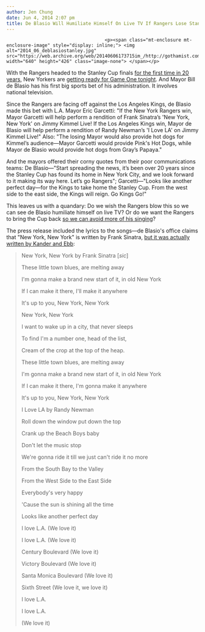 ```yaml
---
author: Jen Chung
date: Jun 4, 2014 2:07 pm
title: De Blasio Will Humiliate Himself On Live TV If Rangers Lose Stanley Cup Finals
---
```


	
										<p><span class="mt-enclosure mt-enclosure-image" style="display: inline;"> <img alt="2014_06_deblasiostanley.jpg" src="https://web.archive.org/web/20140606173715im_/http://gothamist.com/attachments/jen/2014_06_deblasiostanley.jpg" width="640" height="426" class="image-none"> </span></p>

<p>With the Rangers headed to the Stanley Cup finals <a href="https://web.archive.org/web/20140606173715/http://gothamist.com/2014/05/30/rangers_win.php">for the first time in 20 years</a>, New Yorkers are <a href="https://web.archive.org/web/20140606173715/http://gothamist.com/2014/06/03/rangers_bars_stanley_cup.php">getting ready for Game One tonight</a>. And Mayor Bill de Blasio has his first big sports bet of his administration. It involves national television.</p>

<p>Since the Rangers are facing off against the Los Angeles Kings, de Blasio made this bet with L.A. Mayor Eric Garcetti: &quot;If the New York Rangers win, Mayor Garcetti will help perform a rendition of Frank Sinatra&#x2019;s &apos;New York, New York&apos; on Jimmy Kimmel Live! If the Los Angeles Kings win, Mayor de Blasio will help perform a rendition of Randy Newman&#x2019;s &apos;I Love LA&apos; on Jimmy Kimmel Live!&quot; Also: &quot;The losing Mayor would also provide hot dogs for Kimmel&#x2019;s audience&#x2014;Mayor Garcetti would provide Pink&apos;s Hot Dogs, while Mayor de Blasio would provide hot dogs from Gray&#x2019;s Papaya.&quot;</p>

<p>And the mayors offered their corny quotes from their poor communications teams: De Blasio&#x2014;&quot;Start spreading the news, it&#x2019;s been over 20 years since the Stanley Cup has found its home in New York City, and we look forward to it making its way here. Let&#x2019;s go Rangers&quot;;  Garcetti&#x2014;&quot;Looks like another perfect day&#x2014;for the Kings to take home the Stanley Cup. From the west side to the east side, the Kings will reign. Go Kings Go!&quot;</p>

<p>This leaves us with a quandary: Do we wish the Rangers blow this so we can see de Blasio humiliate himself on live TV? Or do we want the Rangers to bring the Cup back <a href="https://web.archive.org/web/20140606173715/http://gothamist.com/2014/03/23/video_snow_lateness_dantes_afro_de.php">so we can avoid more of his singing</a>?</p>

<p>The press release included the lyrics to the songs&#x2014;de Blasio&apos;s office claims that &quot;New York, New York&quot; is written by Frank Sinatra, <a href="https://web.archive.org/web/20140606173715/http://en.wikipedia.org/wiki/Kander_and_Ebb">but it was actually written by Kander and Ebb</a>:</p><blockquote>New York, New York by Frank Sinatra [<em>sic</em>]<p></p>

<p> </p>

<p>These little town blues, are melting away</p>

<p>I&apos;m gonna make a brand new start of it, in old New York</p>

<p>If I can make it there, I&apos;ll make it anywhere</p>

<p>It&apos;s up to you, New York, New York</p>

<p> </p>

<p>New York, New York</p>

<p>I want to wake up in a city, that never sleeps</p>

<p>To find I&apos;m a number one, head of the list,</p>

<p>Cream of the crop at the top of the heap.</p>

<p> </p>

<p>These little town blues, are melting away</p>

<p>I&apos;m gonna make a brand new start of it, in old New York</p>

<p>If I can make it there, I&apos;m gonna make it anywhere</p>

<p>It&apos;s up to you, New York, New York</p>

<p> </p>

<p>I Love LA by Randy Newman</p>

<p> </p>

<p>Roll down the window put down the top</p>

<p>Crank up the Beach Boys baby</p>

<p>Don&apos;t let the music stop</p>

<p>We&apos;re gonna ride it till we just can&apos;t ride it no more</p>

<p> </p>

<p>From the South Bay to the Valley</p>

<p>From the West Side to the East Side</p>

<p>Everybody&apos;s very happy</p>

<p>&apos;Cause the sun is shining all the time</p>

<p>Looks like another perfect day</p>

<p> </p>

<p>I love L.A. (We love it)</p>

<p>I love L.A. (We love it)</p>

<p> </p>

<p>Century Boulevard (We love it)</p>

<p>Victory Boulevard (We love it)</p>

<p>Santa Monica Boulevard (We love it)</p>

<p>Sixth Street (We love it, we love it)</p>

<p> </p>

<p>I love L.A.</p>

<p>I love L.A.</p>

<p>(We love it)</p></blockquote><p></p>					
										
									
				